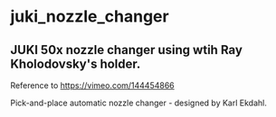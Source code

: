 # juki_nozzle_changer

## JUKI 50x nozzle changer using wtih Ray Kholodovsky's holder.

Reference to https://vimeo.com/144454866

Pick-and-place automatic nozzle changer - designed by Karl Ekdahl.
